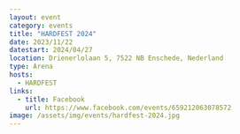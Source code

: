 ```yaml
---
layout: event
category: events
title: "HARDFEST 2024"
date: 2023/11/22
datestart: 2024/04/27
location: Drienerlolaan 5, 7522 NB Enschede, Nederland
type: Arena
hosts:
  - HARDFEST
links:
  - title: Facebook
    url: https://www.facebook.com/events/659212063078572
image: /assets/img/events/hardfest-2024.jpg
---
```

